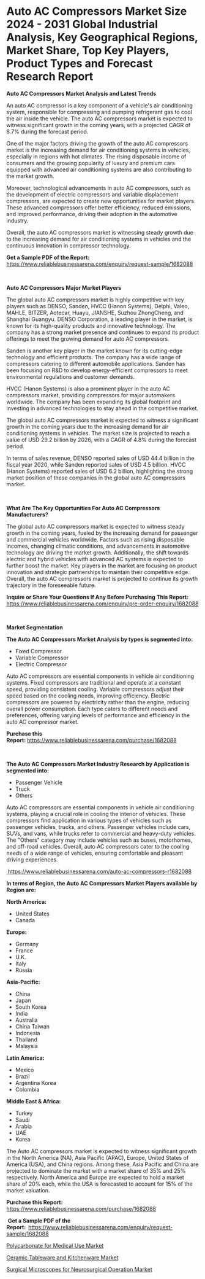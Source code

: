 <p><h1>Auto AC Compressors Market Size 2024 - 2031 Global Industrial Analysis, Key Geographical Regions, Market Share, Top Key Players, Product Types and Forecast Research Report</h1></p><p><strong>Auto AC Compressors Market Analysis and Latest Trends</strong></p>
<p><p>An auto AC compressor is a key component of a vehicle's air conditioning system, responsible for compressing and pumping refrigerant gas to cool the air inside the vehicle. The auto AC compressors market is expected to witness significant growth in the coming years, with a projected CAGR of 8.7% during the forecast period.</p><p>One of the major factors driving the growth of the auto AC compressors market is the increasing demand for air conditioning systems in vehicles, especially in regions with hot climates. The rising disposable income of consumers and the growing popularity of luxury and premium cars equipped with advanced air conditioning systems are also contributing to the market growth.</p><p>Moreover, technological advancements in auto AC compressors, such as the development of electric compressors and variable displacement compressors, are expected to create new opportunities for market players. These advanced compressors offer better efficiency, reduced emissions, and improved performance, driving their adoption in the automotive industry.</p><p>Overall, the auto AC compressors market is witnessing steady growth due to the increasing demand for air conditioning systems in vehicles and the continuous innovation in compressor technology.</p></p>
<p><strong>Get a Sample PDF of the Report:&nbsp;</strong> <a href="https://www.reliablebusinessarena.com/enquiry/request-sample/1682088">https://www.reliablebusinessarena.com/enquiry/request-sample/1682088</a></p>
<p>&nbsp;</p>
<p><strong>Auto AC Compressors Major Market Players</strong></p>
<p><p>The global auto AC compressors market is highly competitive with key players such as DENSO, Sanden, HVCC (Hanon Systems), Delphi, Valeo, MAHLE, BITZER, Aotecar, Huayu, JIANSHE, Suzhou ZhongCheng, and Shanghai Guangyu. DENSO Corporation, a leading player in the market, is known for its high-quality products and innovative technology. The company has a strong market presence and continues to expand its product offerings to meet the growing demand for auto AC compressors.</p><p>Sanden is another key player in the market known for its cutting-edge technology and efficient products. The company has a wide range of compressors catering to different automobile applications. Sanden has been focusing on R&D to develop energy-efficient compressors to meet environmental regulations and customer demands.</p><p>HVCC (Hanon Systems) is also a prominent player in the auto AC compressors market, providing compressors for major automakers worldwide. The company has been expanding its global footprint and investing in advanced technologies to stay ahead in the competitive market.</p><p>The global auto AC compressors market is expected to witness a significant growth in the coming years due to the increasing demand for air conditioning systems in vehicles. The market size is projected to reach a value of USD 29.2 billion by 2026, with a CAGR of 4.8% during the forecast period.</p><p>In terms of sales revenue, DENSO reported sales of USD 44.4 billion in the fiscal year 2020, while Sanden reported sales of USD 4.5 billion. HVCC (Hanon Systems) reported sales of USD 6.2 billion, highlighting the strong market position of these companies in the global auto AC compressors market.</p></p>
<p>&nbsp;</p>
<p><strong>What Are The Key Opportunities For Auto AC Compressors Manufacturers?</strong></p>
<p><p>The global auto AC compressors market is expected to witness steady growth in the coming years, fueled by the increasing demand for passenger and commercial vehicles worldwide. Factors such as rising disposable incomes, changing climatic conditions, and advancements in automotive technology are driving the market growth. Additionally, the shift towards electric and hybrid vehicles with advanced AC systems is expected to further boost the market. Key players in the market are focusing on product innovation and strategic partnerships to maintain their competitive edge. Overall, the auto AC compressors market is projected to continue its growth trajectory in the foreseeable future.</p></p>
<p><strong>Inquire or Share Your Questions If Any Before Purchasing This Report:</strong> <a href="https://www.reliablebusinessarena.com/enquiry/pre-order-enquiry/1682088">https://www.reliablebusinessarena.com/enquiry/pre-order-enquiry/1682088</a></p>
<p>&nbsp;</p>
<p><strong>Market Segmentation</strong></p>
<p><strong>The Auto AC Compressors Market Analysis by types is segmented into:</strong></p>
<p><ul><li>Fixed Compressor</li><li>Variable Compressor</li><li>Electric Compressor</li></ul></p>
<p><p>Auto AC compressors are essential components in vehicle air conditioning systems. Fixed compressors are traditional and operate at a constant speed, providing consistent cooling. Variable compressors adjust their speed based on the cooling needs, improving efficiency. Electric compressors are powered by electricity rather than the engine, reducing overall power consumption. Each type caters to different needs and preferences, offering varying levels of performance and efficiency in the auto AC compressor market.</p></p>
<p><strong>Purchase this Report:&nbsp;</strong><a href="https://www.reliablebusinessarena.com/purchase/1682088">https://www.reliablebusinessarena.com/purchase/1682088</a></p>
<p>&nbsp;</p>
<p><strong>The Auto AC Compressors Market Industry Research by Application is segmented into:</strong></p>
<p><ul><li>Passenger Vehicle</li><li>Truck</li><li>Others</li></ul></p>
<p><p>Auto AC compressors are essential components in vehicle air conditioning systems, playing a crucial role in cooling the interior of vehicles. These compressors find application in various types of vehicles such as passenger vehicles, trucks, and others. Passenger vehicles include cars, SUVs, and vans, while trucks refer to commercial and heavy-duty vehicles. The "Others" category may include vehicles such as buses, motorhomes, and off-road vehicles. Overall, auto AC compressors cater to the cooling needs of a wide range of vehicles, ensuring comfortable and pleasant driving experiences.</p></p>
<p><a href="https://www.reliablebusinessarena.com/auto-ac-compressors-r1682088">&nbsp;https://www.reliablebusinessarena.com/auto-ac-compressors-r1682088</a></p>
<p><strong>In terms of Region, the Auto AC Compressors Market Players available by Region are:</strong></p>
<p>
    <p> <strong> North America: </strong>
        <ul>
            <li>United States</li>
            <li>Canada</li>
        </ul>
        </p> 
    <p> <strong> Europe: </strong>
        <ul>
            <li>Germany</li>
            <li>France</li>
            <li>U.K.</li>
            <li>Italy</li>
            <li>Russia</li>
        </ul>
        </p> 
    <p> <strong> Asia-Pacific: </strong>
        <ul>
            <li>China</li>
            <li>Japan</li>
            <li>South Korea</li>
            <li>India</li>
            <li>Australia</li>
            <li>China Taiwan</li>
            <li>Indonesia</li>
            <li>Thailand</li>
            <li>Malaysia</li>
        </ul>
        </p> 
    <p> <strong> Latin America: </strong>
        <ul>
            <li>Mexico</li>
            <li>Brazil</li>
            <li>Argentina Korea</li>
            <li>Colombia</li>
        </ul>
        </p> 
    <p> <strong> Middle East & Africa: </strong>
        <ul>
            <li>Turkey</li>
            <li>Saudi</li>
            <li>Arabia</li>
            <li>UAE</li>
            <li>Korea</li>
        </ul>
    </p>
    </p>
<p><p>The Auto AC compressors market is expected to witness significant growth in the North America (NA), Asia Pacific (APAC), Europe, United States of America (USA), and China regions. Among these, Asia Pacific and China are projected to dominate the market with a market share of 35% and 25% respectively. North America and Europe are expected to hold a market share of 20% each, while the USA is forecasted to account for 15% of the market valuation.</p></p>
<p><strong>Purchase this Report: </strong><a href="https://www.reliablebusinessarena.com/purchase/1682088">https://www.reliablebusinessarena.com/purchase/1682088</a></p>
<p>&nbsp;<strong>Get a Sample PDF of the Report:&nbsp;&nbsp;</strong><a href="https://www.reliablebusinessarena.com/enquiry/request-sample/1682088">https://www.reliablebusinessarena.com/enquiry/request-sample/1682088</a></p>
<p><strong></strong></p>
<p><p><a href="https://github.com/sarahterry458/Market-Research-Report-List-1/blob/main/polycarbonate-for-medical-use-market.md">Polycarbonate for Medical Use Market</a></p><p><a href="https://github.com/rontaybrewer02024/Market-Research-Report-List-1/blob/main/ceramic-tableware-and-kitchenware-market.md">Ceramic Tableware and Kitchenware Market</a></p><p><a href="https://github.com/tristaoole5674/Market-Research-Report-List-1/blob/main/surgical-microscopes-for-neurosurgical-operation-market.md">Surgical Microscopes for Neurosurgical Operation Market</a></p></p>